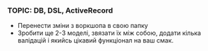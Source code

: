 ### TOPIC: DB, DSL, ActiveRecord

- Перенести зміни з воркшопа в свою папку
- Зробити ще 2-3 моделі, звязати їх між собою, додати кілька валідацій і якийсь цікавий функціонал на ваш смак.
